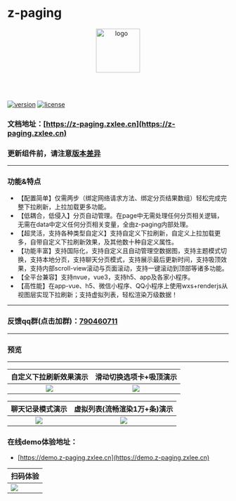 # z-paging

<p align="center">
    <img alt="logo" src="https://z-paging.zxlee.cn/img/title-logo.png" height="100" style="margin-bottom: 50px;">
</p>

[![version](https://img.shields.io/badge/version-2.5.7-blue)](https://github.com/SmileZXLee/uni-z-paging)
[![license](https://img.shields.io/github/license/SmileZXLee/uni-z-paging)](https://en.wikipedia.org/wiki/MIT_License)

### 文档地址：[https://z-paging.zxlee.cn](https://z-paging.zxlee.cn)

### 更新组件前，请注意[版本差异](https://z-paging.zxlee.cn/start/upgrade-guide.html)

***  
### 功能&特点
* 【配置简单】仅需两步（绑定网络请求方法、绑定分页结果数组）轻松完成完整下拉刷新，上拉加载更多功能。
* 【低耦合，低侵入】分页自动管理。在page中无需处理任何分页相关逻辑，无需在data中定义任何分页相关变量，全由z-paging内部处理。
* 【超灵活，支持各种类型自定义】支持自定义下拉刷新，自定义上拉加载更多，自带自定义下拉刷新效果，及其他数十种自定义属性。
* 【功能丰富】支持国际化，支持自定义且自动管理空数据图，支持主题模式切换，支持本地分页，支持聊天分页模式，支持展示最后更新时间，支持吸顶效果，支持内部scroll-view滚动与页面滚动，支持一键滚动到顶部等诸多功能。
* 【全平台兼容】支持nvue，vue3，支持h5、app及各家小程序。
* 【高性能】在app-vue、h5、微信小程序、QQ小程序上使用wxs+renderjs从视图层实现下拉刷新；支持虚拟列表，轻松渲染万级数据！

*** 
### 反馈qq群(点击加群)：[790460711](https://jq.qq.com/?_wv=1027&k=vU2fKZZH)
 
*** 

### 预览

***

|                 自定义下拉刷新效果演示                  |                      滑动切换选项卡+吸顶演示                       |
| :----------------------------------------------------------: | :----------------------------------------------------------: |
| ![](https://z-paging.zxlee.cn/public/img/z-paging-demo5.gif) | ![](https://z-paging.zxlee.cn/public/img/z-paging-demo6.gif) |

|                   聊天记录模式演示                    |                    虚拟列表(流畅渲染1万+条)演示                     |
| :----------------------------------------------------------: | :----------------------------------------------------------: |
| ![](https://z-paging.zxlee.cn/public/img/z-paging-demo7.gif) | ![](https://z-paging.zxlee.cn/public/img/z-paging-demo8.gif) |

### 在线demo体验地址：

* [https://demo.z-paging.zxlee.cn](https://demo.z-paging.zxlee.cn)

| 扫码体验                                                     |
| ------------------------------------------------------------ |
| ![](https://z-paging.zxlee.cn/public/img/code.png) |
